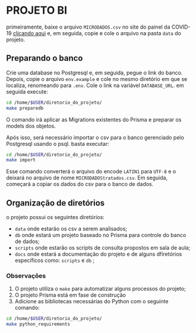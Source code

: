 # PROJETO BI

primeiramente, baixe o arquivo `MICRODADOS.csv` no site
do painel da COVID-19 [clicando aqui](https://coronavirus.es.gov.br/painel-covid-19-es) e, em seguida, copie e cole o
arquivo na pasta `data` do projeto.

## Preparando o banco

Crie uma database no Postgresql e, em seguida, pegue o link do banco.
Depois, copie o arquivo `env.example` e cole no mesmo diretório em que se localiza, renomeando para `.env`. Cole o link na variável `DATABASE_URL`.
em seguida execute:

```bash
cd /home/$USER/diretorio_do_projeto/
make preparedb
```

O comando irá aplicar as Migrations existentes do Prisma e preparar
os models dos objetos.

Após isso, será necessário importar o csv para o banco
gerenciado pelo Postgresql usando o psql. basta executar:

```bash
cd /home/$USER/diretorio_do_projeto/
make import
```

Esse comando converterá o arquivo do encode `LATIN1` para `UTF-8`
e o deixará no arquivo de nome `MICRODADOStratados.csv`. Em seguida,
começará a copiar os dados do csv para o banco de dados.

## Organização de diretórios

o projeto possui os seguintes diretórios:

- `data` onde estarão os csv a serem analisados;
- `db` onde estará um projeto baseado no Prisma
  para controle do banco de dados;
- `scripts` onde estarão os scripts de consulta propostos em sala de aula;
- `docs` onde estará a documentação do projeto e de alguns dfiretórios específicos
  como: `scripts` e `db` ;

### Observações

1. O projeto utiliza o `make` para automatizar alguns processos do projeto;
2. O projeto Prisma está em fase de construção
3. Adicione as bibliotecas necessárias do Python com o seguinte comando:

```bash
cd /home/$USER/diretorio_do_projeto/
make python_requirements
```
